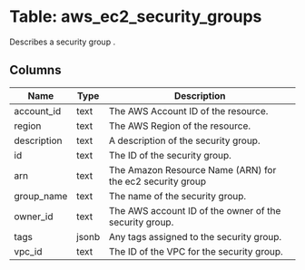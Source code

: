 
# Table: aws_ec2_security_groups
Describes a security group .
## Columns
| Name        | Type           | Description  |
| ------------- | ------------- | -----  |
|account_id|text|The AWS Account ID of the resource.|
|region|text|The AWS Region of the resource.|
|description|text|A description of the security group.|
|id|text|The ID of the security group.|
|arn|text|The Amazon Resource Name (ARN) for the ec2 security group|
|group_name|text|The name of the security group.|
|owner_id|text|The AWS account ID of the owner of the security group.|
|tags|jsonb|Any tags assigned to the security group.|
|vpc_id|text|The ID of the VPC for the security group.|
